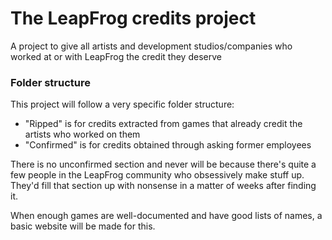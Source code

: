 # The LeapFrog credits project
A project to give all artists and development studios/companies who worked at or with LeapFrog the credit they deserve

### Folder structure
This project will follow a very specific folder structure:
- "Ripped" is for credits extracted from games that already credit the artists who worked on them
- "Confirmed" is for credits obtained through asking former employees

There is no unconfirmed section and never will be because there's quite a few people in the LeapFrog community who obsessively make stuff up. They'd fill that section up with nonsense in a matter of weeks after finding it.

When enough games are well-documented and have good lists of names, a basic website will be made for this.
